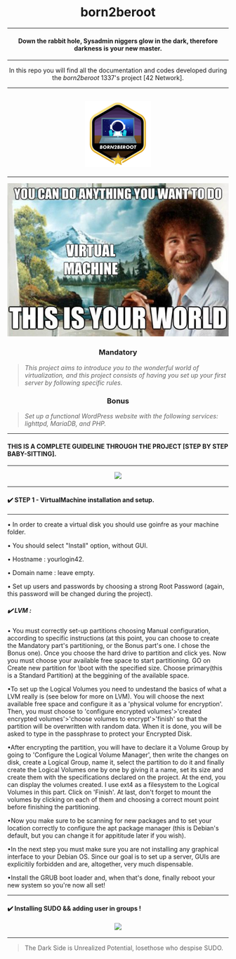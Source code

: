 
<h1 align=center>
	<b>born2beroot</b>
</h1>

---

<h4 align=center>
	 Down the rabbit hole, Sysadmin niggers glow in the dark, therefore darkness is your new master.	
</h4>

---

<p align=center>
	In this repo you will find all the documentation and codes developed during the <i>born2beroot</i> 1337's project [42 Network].
</p>

---

<div align=center>
<h2>
<img src=https://github.com/ablaamim/Born2BeRoot/blob/main/SRC/born2berootm.png alt=ablaamim's 42Project Badge/>
</div>

---


<div align=center>
<img src=https://github.com/ablaamim/Born2BeRoot/blob/main/SRC/your-world%20(1).png alt=ablaamim's 42Project/>
</div>

<h3 align=center>
Mandatory
</h3>

> <i>This project aims to introduce you to the wonderful world of virtualization, and this project consists of having you set up your first server by following specific rules.</i>

<p align=center>

</p>


<h3 align=center>
Bonus
</h3>

> <i>Set up a functional WordPress website with the following services: lighttpd, MariaDB, and PHP.</i>
<p align=center>

</p>

---

#### THIS IS A COMPLETE GUIDELINE THROUGH THE PROJECT [STEP BY STEP BABY-SITTING].

---

</p>
<p align="center">
<img src="https://c.tenor.com/kdxBs6f6YloAAAAC/system-failure.gif" width="500">
<p/>

---

#### :heavy_check_mark: STEP 1 - VirtualMachine installation and setup.

---

• In order to create a virtual disk you should use goinfre as your machine folder.

• You should select "Install" option, without GUI.

• Hostname : yourlogin42.

• Domain name : leave empty.

• Set up users and passwords by choosing a strong Root Password (again, this password will be changed during the project).

##### :heavy_check_mark: LVM :

• You must correctly set-up partitions choosing Manual configuration, according to specific instructions (at this point, you can choose to create the Mandatory
part's partitioning, or the Bonus part's one. I chose the Bonus one). Once you choose the hard drive to partition and click yes. 
Now you must choose your available free space to start partitioning. GO on Create new partition for \boot with the specified size.
Choose primary(this is a Standard Partition) at the beggining of the available space.

•To set up the Logical Volumes you need to undestand the basics of what a LVM really is (see below for more on LVM). 
You will choose the next available free space and configure it as a 'physical volume for encryption'. Then, you must 
choose to 'configure encrypted volumes'>'created encrypted volumes'>'choose volumes to encrypt'>'finish' so that the partition will be overwritten 
with random data. When it is done, you will be asked to type in the passphrase to protect your Encrypted Disk.

•After encrypting the partition, you will have to declare it a Volume Group by going to 'Configure the Logical Volume Manager',
then write the changes on disk, create a Logical Group, name it, select the partition to do it and finally create the Logical Volumes one by one by giving
it a name, set its size and create them with the specifications declared on the project. At the end, you can display the volumes created. I use ext4 as a filesystem 
to the Logical Volumes in this part. Click on 'Finish'. At last, don't forget to mount the volumes by clicking on each of them and choosing 
a correct mount point before finishing the partitioning.

•Now you make sure to be scanning for new packages and to set your location correctly to configure the apt package manager 
(this is Debian's default, but you can change it for appititude later if you wish).

•In the next step you must make sure you are not installing any graphical interface to your Debian OS. Since our goal is to set up a server, 
GUIs are explicitily forbidden and are, altogether, very much dispensable.

•Install the GRUB boot loader and, when that's done, finally reboot your new system so you're now all set!

---

#### :heavy_check_mark: Installing SUDO && adding user in groups !

</p>
<p align="center">
<img src="https://c.tenor.com/hWqCOl0hEqAAAAAC/troll-linux.gif" width="500">
<p/>

---

> The Dark Side is Unrealized Potential, losethose who despise SUDO.